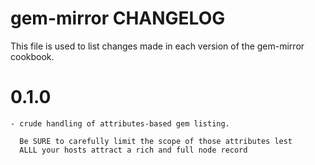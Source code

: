 # gem-mirror CHANGELOG

This file is used to list changes made in each version of the gem-mirror cookbook.

# 0.1.0

	- crude handling of attributes-based gem listing.

	  Be SURE to carefully limit the scope of those attributes lest
	  ALLL your hosts attract a rich and full node record

